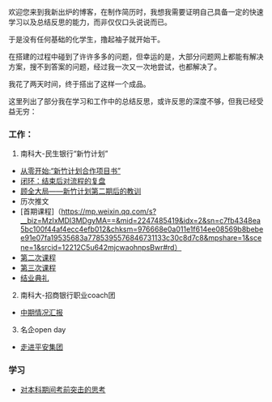 

欢迎您来到我新出炉的博客，在制作简历时，我想我需要证明自己具备一定的快速学习以及总结反思的能力，而非仅仅口头说说而已。

于是没有任何基础的化学生，撸起袖子就开始干。

在搭建的过程中碰到了许许多多的问题，但幸运的是，大部分问题网上都能有解决方案，搜不到答案的问题，经过我一次又一次地尝试，也都解决了。

我花了两天时间，终于搭出了这样一个成品。

这里列出了部分我在学习和工作中的总结反思，或许反思的深度不够，但我已经受益无穷：

### 工作：
1. 南科大-民生银行“新竹计划”
- [从零开始:“新竹计划合作项目书”]()
- [闭环：结束后对流程的复盘](https://creatletter.github.io/test/blog/2018/11/24/%E6%96%B0%E7%AB%B9%E8%AE%A1%E5%88%92%E6%B5%81%E7%A8%8B%E5%A4%8D%E7%9B%98/)
- [顾全大局——新竹计划第二期后的教训](https://creatletter.github.io/test/blog/2018/11/27/%E9%A1%BE%E5%85%A8%E5%A4%A7%E5%B1%80-%E6%96%B0%E7%AB%B9%E8%AE%A1%E5%88%92%E7%AC%AC%E4%BA%8C%E6%9C%9F%E8%AF%BE%E7%A8%8B%E5%A4%8D%E7%9B%98/)
 - 历次推文
  - [首期课程]（https://mp.weixin.qq.com/s?__biz=MzIxMDI3MDgyMA==&mid=2247485419&idx=2&sn=c7fb4348ea5bc100f44af4ecc4efb012&chksm=976668e0a011e1f614ee08569b8bebee91e07fa19535683a7785395576846731133c30c8d7c8&mpshare=1&scene=1&srcid=12212C5u642mjcwaohnpsBwr#rd）
  - [第二次课程](https://mp.weixin.qq.com/s?__biz=MzIxMDI3MDgyMA==&mid=2247485430&idx=1&sn=b97e18cebea9f5e6b7aa9c16350bcfb7&chksm=976668fda011e1eb769d6881d7adf62121c8b6f296cbcc224a32c88dca9fbe8ef395851ff13e&mpshare=1&scene=1&srcid=12211XmHgAGwxGax738ppTtt#rd)
  - [第三次课程](https://mp.weixin.qq.com/s?__biz=MzIxMDI3MDgyMA==&mid=2247485459&idx=1&sn=c86c19f1ebf42899285b91c97ec5e823&chksm=97666718a011ee0e7d6bdeb1741a994e154354186de5ea657cad6dc273ad28591f6cf45c1000&mpshare=1&scene=1&srcid=1221ez88wJ6kvqNFW0xusvI2#rd)
  - [结业典礼](https://mp.weixin.qq.com/s?__biz=MzIxMDI3MDgyMA==&mid=2247485467&idx=1&sn=7670b9210f8eab76c60b4b5b95dd9da5&chksm=97666710a011ee067a485164a9e49533719f2a22aa8f3f615cce8c5c95d59efc33b7591d7687&mpshare=1&scene=1&srcid=1221bkKyctIgHdSHMFAE0JGd#rd)

2. 南科大-招商银行职业coach团

- [中期情况汇报]()

3. 名企open day
- [走进平安集团](https://mp.weixin.qq.com/s?__biz=MzIxMDI3MDgyMA==&mid=2247485463&idx=1&sn=114617961c71dc764263257c4b5fea02&chksm=9766671ca011ee0a93a6b9239cca32f8c1541e966f7f25c964ab833966e3b17f2e432aeefa8c&mpshare=1&scene=1&srcid=12216TbHQSs3bpuwYF2430MS#rd)

### 学习
 - [对本科期间考前突击的思考](https://creatletter.github.io/test/%E5%B7%A5%E4%BD%9C%E5%A4%8D%E7%9B%98/2019/01/20/%E5%AF%B9%E6%9C%AC%E7%A7%91%E8%80%83%E5%89%8D%E7%AA%81%E5%87%BB%E7%9A%84%E6%80%9D%E8%80%83/)
